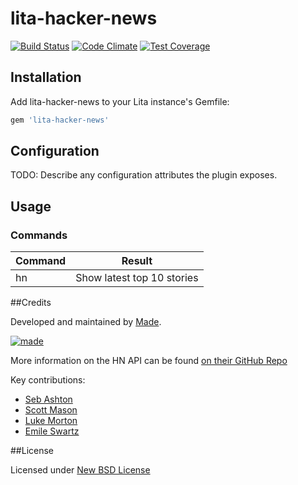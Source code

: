 # lita-hacker-news

[![Build Status](https://travis-ci.org/madebymade/lita-hacker-news.svg?branch=master)](https://travis-ci.org/madebymade/lita-hacker-news)
[![Code Climate](https://codeclimate.com/github/madebymade/lita-hacker-news/badges/gpa.svg)](https://codeclimate.com/github/madebymade/lita-hacker-news)
[![Test Coverage](https://codeclimate.com/github/madebymade/lita-hacker-news/badges/coverage.svg)](https://codeclimate.com/github/madebymade/lita-hacker-news)

## Installation

Add lita-hacker-news to your Lita instance's Gemfile:

``` ruby
gem 'lita-hacker-news'
```

## Configuration

TODO: Describe any configuration attributes the plugin exposes.

## Usage

### Commands

| Command              | Result                                   |
| -------------------- | ---------------------------------------- |
| hn                   | Show latest top 10 stories               |

##Credits

Developed and maintained by [Made](http://www.madetech.co.uk?ref=github&repo=lita-mac_spotify_control).

[![made](https://s3-eu-west-1.amazonaws.com/made-assets/googleapps/google-apps.png)](http://www.madetech.co.uk?ref=github&repo=lita-hacker-news)

More information on the HN API can be found [on their GitHub Repo](https://github.com/HackerNews/API)

Key contributions:

* [Seb Ashton](https://github.com/sebashton)
* [Scott Mason](https://github.com/sowasred2012)
* [Luke Morton](https://github.com/DrPheltRight)
* [Emile Swartz](https://github.com/emileswarts)

##License

Licensed under [New BSD License](https://github.com/madebymade/lita-mac_spotify_control/blob/master/BSD-LICENSE.md)
